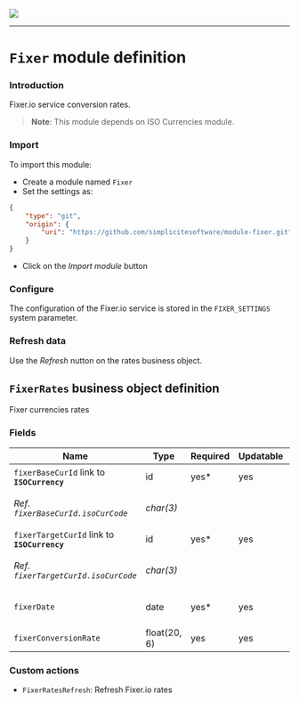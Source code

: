 <!--
 ___ _            _ _    _ _    __
/ __(_)_ __  _ __| (_)__(_) |_ /_/
\__ \ | '  \| '_ \ | / _| |  _/ -_)
|___/_|_|_|_| .__/_|_\__|_|\__\___|
            |_| 
-->
![](https://docs.simplicite.io//logos/logo250.png)
* * *

`Fixer` module definition
=========================

### Introduction

Fixer.io service conversion rates.

> **Note**: This module depends on ISO Currencies module.

### Import

To import this module:

- Create a module named `Fixer`
- Set the settings as:

```json
{
	"type": "git",
	"origin": {
		"uri": "https://github.com/simplicitesoftware/module-fixer.git"
	}
}
```

- Click on the _Import module_ button

### Configure

The configuration of the Fixer.io service is stored in the `FIXER_SETTINGS` system parameter.

### Refresh data

Use the _Refresh_ nutton on the rates business object.

`FixerRates` business object definition
---------------------------------------

Fixer currencies rates

### Fields

| Name                                                         | Type                                     | Required | Updatable | Personal | Description                                                                      | 
| ------------------------------------------------------------ | ---------------------------------------- | -------- | --------- | -------- | -------------------------------------------------------------------------------- |
| `fixerBaseCurId` link to **`ISOCurrency`**                   | id                                       | yes*     | yes       |          | Base currency                                                                    |
| _Ref. `fixerBaseCurId.isoCurCode`_                           | _char(3)_                                |          |           |          | _Currency code (3 letters)_                                                      |
| `fixerTargetCurId` link to **`ISOCurrency`**                 | id                                       | yes*     | yes       |          | Target currency                                                                  |
| _Ref. `fixerTargetCurId.isoCurCode`_                         | _char(3)_                                |          |           |          | _Currency code (3 letters)_                                                      |
| `fixerDate`                                                  | date                                     | yes*     | yes       |          | Date du taux de conversion                                                       |
| `fixerConversionRate`                                        | float(20, 6)                             | yes      | yes       |          | Conversion rate                                                                  |

### Custom actions

* `FixerRatesRefresh`: Refresh Fixer.io rates

